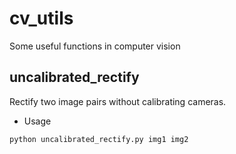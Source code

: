 # cv_utils
Some useful functions in computer vision

## uncalibrated_rectify
Rectify two image pairs without calibrating cameras.

- Usage

```python
python uncalibrated_rectify.py img1 img2
```
